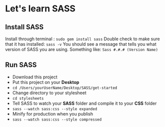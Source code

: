 # Let's learn SASS 

## Install SASS 
Install through terminal :
`sudo gem install sass`
Double check to make sure that it has installed:
`sass -v`
You should see a message that tells you what version of SASS you are using. Something like: 
`Sass #.#.# (Version Name)`


## Run SASS 
- Download this project 
- Put this project on your **Desktop**
- `cd /Users/yourUserName/Desktop/SASS/get-started`
- Change directory to your stylesheet 
- `cd stylesheets`
- Tell SASS to watch your **SASS** folder and compile it to your **CSS** folder
- `sass --watch sass:css --style expanded` 
- Minify for production when you publish
- `sass --watch sass:css --style compressed` 